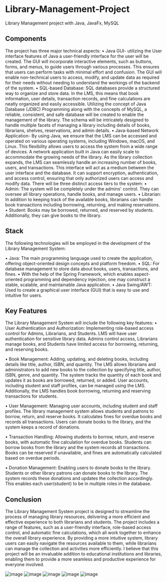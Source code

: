 # Library-Management-Project
Library Management project with Java, JavaFx, MySQL

## Components
The project has three major technical aspects:
•	Java GUI- utilizing the User interface features of Java a user-friendly interface for the user will be created. The GUI will incorporate interactive elements, such as buttons, forms, and menus, to guide users through various processes. This ensures that users can perform tasks with minimal effort and confusion. The GUI will enable non-technical users to access, modify, and update data as required for their needs without needing to understand the workings of the backend of the system.
•	SQL-based Database: SQL databases provide a structured way to organize and store data. In the LMS, this means that book information, user details, transaction records, and fine calculations are neatly organized and easily accessible. Utilizing the concept of Java Database (JDBC) Programming along with the concepts of MySQL, a reliable, consistent, and safe database will be created to enable the management of the library. The schema will be intricately designed to handle multiple facets of managing a library including details of books, librarians, shelves, reservations, and admin details.
•	Java-based Network Application- By using Java, we ensure that the LMS can be accessed and operated on various operating systems, including Windows, macOS, and Linux. This flexibility allows users to access the system from a wide range of devices. A network application built in Java can easily scale to accommodate the growing needs of the library. As the library collection expands, the LMS can seamlessly handle an increasing number of books, users, and transactions. This interface will act as a medium between the user interface and the database. It can support encryption, authentication, and access control, ensuring that only authorized users can access and modify data.
There will be three distinct access tiers to the system:
•	Admin: The system will be completely under the admins' control. They can oversee all library operations, handle books, and manage users.
•	Librarian: In addition to keeping track of the available books, librarians can handle book transactions including borrowing, returning, and making reservations.
•	Student: Books may be borrowed, returned, and reserved by students. Additionally, they can give books to the library.

## Stack
The following technologies will be employed in the development of the Library Management System:

•	Java: The main programming language used to create the application, offering object-oriented design concepts and platform freedom.
•	SQL: For database management to store data about books, users, transactions, and fines.
•	With the help of the Spring Framework, which enables aspect-oriented programming and dependency injection, one may construct a stable, scalable, and maintainable Java application.
•	Java Swing/AWT: Used to create a graphical user interface (GUI) that is easy to use and intuitive for users.

## Key Features
The Library Management System will include the following key features:
•	User Authentication and Authorization: Implementing role-based access control for Admins, Librarians, and Students. LMS will have user authentication for sensitive library data. Admins control access, Librarians manage books, and Students have limited access for borrowing, returning, and reserving books.

•	Book Management: Adding, updating, and deleting books, including details like title, author, ISBN, and quantity. The LMS allows librarians and administrators to add new books to the collection by specifying title, author, ISBN, genre, and quantity. The system tracks the quantity of each book and updates it as books are borrowed, returned, or added. User accounts, including student and staff profiles, can be managed using the LMS. Additionally, the LMS handles book borrowing, returning and reserving transactions for students.

•	User Management: Managing user accounts, including student and staff profiles. The library management system allows students and patrons to borrow, return, and reserve books. It calculates fines for overdue books and records all transactions. Users can donate books to the library, and the system keeps a record of donations.

•	Transaction Handling: Allowing students to borrow, return, and reserve books, with automatic fine calculation for overdue books. Students can borrow books from the library and the system records all transactions. Books can be reserved if unavailable, and fines are automatically calculated based on overdue periods.

•	Donation Management: Enabling users to donate books to the library. Students or other library patrons can donate books to the library. The system records these donations and updates the collection accordingly. This enables each user(student) to be in multiple roles in the database.


## Conclusion
The Library Management System project is designed to streamline the process of managing library resources, delivering a more efficient and effective experience to both librarians and students. The project includes a range of features, such as a user-friendly interface, role-based access control, and automatic fine calculations, which all work together to enhance the overall library experience. 
By providing a more intuitive system, library users can easily navigate the resources available to them, while librarians can manage the collection and activities more efficiently. I believe that this project will be an invaluable addition to educational institutions and libraries, enabling them to provide a more seamless and productive experience for everyone involved. 

![image](https://github.com/HarshiniR4/Library-Management-Project/assets/59364581/52aba5fc-2af0-4db8-82ea-8ba2821da9c1)
![image](https://github.com/HarshiniR4/Library-Management-Project/assets/59364581/dd4bccaf-643f-4f8f-b630-c91ffc162ac0)
![image](https://github.com/HarshiniR4/Library-Management-Project/assets/59364581/4298a130-9d21-4ebe-ae21-3f13e692cbf1)
![image](https://github.com/HarshiniR4/Library-Management-Project/assets/59364581/c9a1fa24-30b4-48f8-bdbe-9957fccb3cf2)
![image](https://github.com/HarshiniR4/Library-Management-Project/assets/59364581/5a321cf5-8a58-4770-b593-0bb6cb3b6a40)



